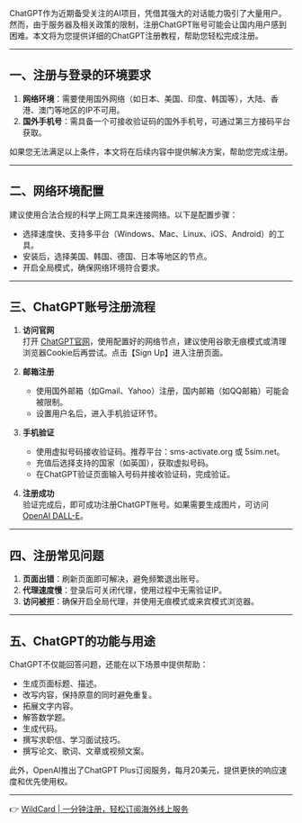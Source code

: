 ChatGPT作为近期备受关注的AI项目，凭借其强大的对话能力吸引了大量用户。然而，由于服务器及相关政策的限制，注册ChatGPT账号可能会让国内用户感到困难。本文将为您提供详细的ChatGPT注册教程，帮助您轻松完成注册。

---

## 一、注册与登录的环境要求

1. **网络环境**：需要使用国外网络（如日本、美国、印度、韩国等），大陆、香港、澳门等地区的IP不可用。
2. **国外手机号**：需具备一个可接收验证码的国外手机号，可通过第三方接码平台获取。

如果您无法满足以上条件，本文将在后续内容中提供解决方案，帮助您完成注册。

---

## 二、网络环境配置

建议使用合法合规的科学上网工具来连接网络。以下是配置步骤：

- 选择速度快、支持多平台（Windows、Mac、Linux、iOS、Android）的工具。
- 安装后，选择美国、韩国、德国、日本等地区的节点。
- 开启全局模式，确保网络环境符合要求。

---

## 三、ChatGPT账号注册流程

1. **访问官网**  
   打开 [ChatGPT官网](https://chat.openai.com)，使用配置好的网络节点，建议使用谷歌无痕模式或清理浏览器Cookie后再尝试。点击【Sign Up】进入注册页面。

2. **邮箱注册**  
   - 使用国外邮箱（如Gmail、Yahoo）注册，国内邮箱（如QQ邮箱）可能会被限制。
   - 设置用户名后，进入手机验证环节。

3. **手机验证**  
   - 使用虚拟号码接收验证码。推荐平台：sms-activate.org 或 5sim.net。
   - 充值后选择支持的国家（如英国），获取虚拟号码。
   - 在ChatGPT验证页面输入号码并接收验证码，完成验证。

4. **注册成功**  
   验证完成后，即可成功注册ChatGPT账号。如果需要生成图片，可访问 [OpenAI DALL-E](https://labs.openai.com)。

---

## 四、注册常见问题

1. **页面出错**：刷新页面即可解决，避免频繁退出账号。
2. **代理速度慢**：登录后可关闭代理，使用过程中无需验证IP。
3. **访问被拒**：确保开启全局代理，并使用无痕模式或来宾模式浏览器。

---

## 五、ChatGPT的功能与用途

ChatGPT不仅能回答问题，还能在以下场景中提供帮助：

- 生成页面标题、描述。
- 改写内容，保持原意的同时避免重复。
- 拓展文字内容。
- 解答数学题。
- 生成代码。
- 撰写求职信、学习面试技巧。
- 撰写论文、歌词、文章或视频文案。

此外，OpenAI推出了ChatGPT Plus订阅服务，每月20美元，提供更快的响应速度和优先使用权。

---

👉 [WildCard | 一分钟注册，轻松订阅海外线上服务](https://bit.ly/bewildcard)